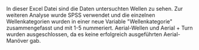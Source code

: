 In dieser Excel Datei sind die Daten untersuchten Wellen zu sehen. Zur weiteren Analyse wurde SPSS verwendet und die einzelnen Wellenkategorien wurden in einer neue Variable "Wellenkategorie" zusammengefasst und mit 1-5 nummeriert.
Aerial-Wellen und Aerial + Turn wurden ausgeschlossen, da es keine erfolgreich ausgeführten Aerial-Manöver gab. 
